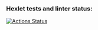 ### Hexlet tests and linter status:
[![Actions Status](https://github.com/AVomalsi/python-project-50/actions/workflows/hexlet-check.yml/badge.svg)](https://github.com/AVomalsi/python-project-50/actions)